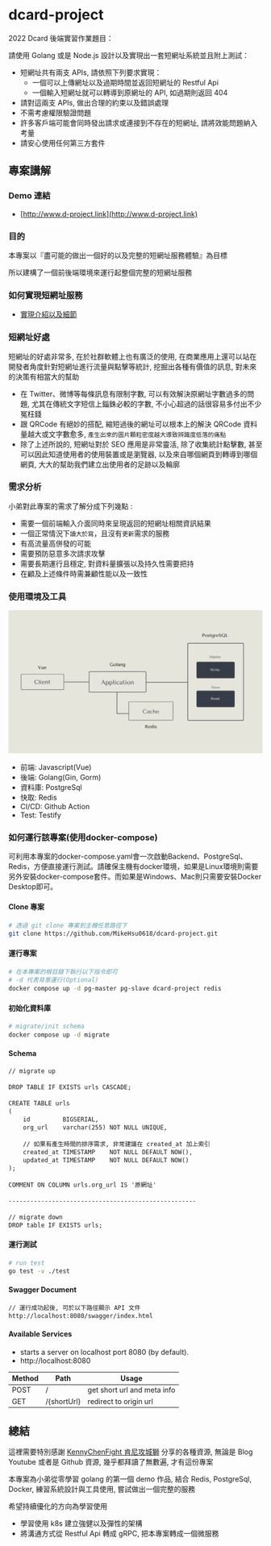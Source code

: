 # dcard-project

2022 Dcard 後端實習作業題目：

請使用 Golang 或是 Node.js 設計以及實現出一套短網址系統並且附上測試：

- 短網址共有兩支 APIs, 請依照下列要求實現：
  - 一個可以上傳網址以及過期時間並返回短網址的 Restful Api
  - 一個輸入短網址就可以轉導到原網址的 API, 如過期則返回 404
- 請對這兩支 APIs, 做出合理的約束以及錯誤處理
- 不需考慮權限驗證問題
- 許多客戶端可能會同時發出請求或連接到不存在的短網址, 請將效能問題納入考量 
- 請安心使用任何第三方套件

## 專案講解

### Demo 連結

- [http://www.d-project.link](http://www.d-project.link)

### 目的

本專案以『盡可能的做出一個好的以及完整的短網址服務體驗』為目標

所以建構了一個前後端環境來運行起整個完整的短網址服務

### 如何實現短網址服務

* [實現介紹以及細節](./docs/README.md)


### 短網址好處

短網址的好處非常多, 在於社群軟體上也有廣泛的使用, 在商業應用上還可以站在開發者角度針對短網址進行流量與點擊等統計, 
挖掘出各種有價值的訊息, 對未來的決策有相當大的幫助
- 在 Twitter、微博等每條訊息有限制字數, 可以有效解決原網址字數過多的問題, 尤其在傳統文字短信上錙銖必較的字數, 不小心超過的話很容易多付出不少冤枉錢
- 跟 QRCode 有絕妙的搭配, 縮短過後的網址可以根本上的解決 QRCode 資料量越大或文字數愈多, `產生出來的圖片顆粒密度越大導致辨識度低落的痛點`
- 除了上述所說的, 短網址對於 SEO 應用是非常靈活, 除了收集統計點擊數, 甚至可以因此知道使用者的使用裝置或是瀏覽器, 以及來自哪個網頁到轉導到哪個網頁,
大大的幫助我們建立出使用者的足跡以及輪廓

### 需求分析

小弟對此專案的需求了解分成下列幾點 :
- 需要一個前端輸入介面同時來呈現返回的短網址相關資訊結果
- 一個正常情況下`讀大於寫`，且沒有`更新`需求的服務
- 有高流量高併發的可能
- 需要預防惡意多次請求攻擊
- 需要長期運行且穩定, 對資料量擴張以及持久性需要把持
- 在顧及上述條件時需兼顧性能以及一致性

### 使用環境及工具

![image](./resources/asset/img/stucture.png)

- 前端: Javascript(Vue) 
- 後端: Golang(Gin, Gorm)
- 資料庫: PostgreSql
- 快取: Redis
- CI/CD: Github Action
- Test: Testify

### 如何運行該專案(使用docker-compose)

可利用本專案的docker-compose.yaml會一次啟動Backend、PostgreSql、Redis，方便直接運行測試。請確保主機有docker環境，如果是Linux環境則需要另外安裝docker-compose套件。而如果是Windows、Mac則只需要安裝Docker Desktop即可。

#### Clone 專案

```bash
# 透過 git clone 專案到主機任意路徑下
git clone https://github.com/MikeHsu0618/dcard-project.git
```
#### 運行專案

````bash
# 在本專案的根目錄下執行以下指令即可
# -d 代表背景運行(Optional)
docker compose up -d pg-master pg-slave dcard-project redis
````
#### 初始化資料庫
```bash
# migrate/init schema
docker compose up -d migrate
```


#### Schema
```
// migrate up 

DROP TABLE IF EXISTS urls CASCADE;

CREATE TABLE urls
(
    id         BIGSERIAL,
    org_url    varchar(255) NOT NULL UNIQUE,
    
    // 如果有產生時間的排序需求, 非常建議在 created_at 加上索引
    created_at TIMESTAMP    NOT NULL DEFAULT NOW(),
    updated_at TIMESTAMP    NOT NULL DEFAULT NOW()
);

COMMENT ON COLUMN urls.org_url IS '原網址'

----------------------------------------------------

// migrate down
DROP table IF EXISTS urls;
```

#### 運行測試
```bash
# run test
go test -v ./test
```

#### Swagger Document
```
// 運行成功起後, 可於以下路徑顯示 API 文件
http://localhost:8080/swagger/index.html
```

#### Available Services

* starts a server on localhost port 8080 (by default).
* http://localhost:8080

| Method | Path        | Usage                       |
|--------|-------------|-----------------------------|
| POST   | /           | get short url and meta info |
| GET    | /{shortUrl} | redirect to origin url      |

## 總結

這裡需要特別感謝 [KennyChenFight 肯尼攻城獅](https://github.com/KennyChenFight) 分享的各種資源,
無論是 Blog Youtube 或者是 Github 資源, 幾乎都拜讀了無數遍, 才有這份專案

本專案為小弟從零學習 golang 的第一個 demo 作品, 結合 Redis, PostgreSql, Docker, 練習系統設計與工具使用, 嘗試做出一個完整的服務

希望持續優化的方向為學習使用 
- 學習使用 k8s 建立強健以及彈性的架構
- 將溝通方式從 Restful Api 轉成 gRPC, 把本專案轉成一個微服務